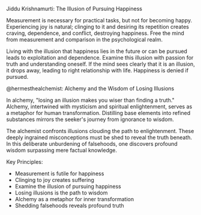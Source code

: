 Jiddu Krishnamurti: The Illusion of Pursuing Happiness

Measurement is necessary for practical tasks, but not for becoming happy. Experiencing joy is natural; clinging to it and desiring its repetition creates craving, dependence, and conflict, destroying happiness. Free the mind from measurement and comparison in the psychological realm.

Living with the illusion that happiness lies in the future or can be pursued leads to exploitation and dependence. Examine this illusion with passion for truth and understanding oneself. If the mind sees clearly that it is an illusion, it drops away, leading to right relationship with life. Happiness is denied if pursued.

@hermesthealchemist: Alchemy and the Wisdom of Losing Illusions

In alchemy, "losing an illusion makes you wiser than finding a truth." Alchemy, intertwined with mysticism and spiritual enlightenment, serves as a metaphor for human transformation. Distilling base elements into refined substances mirrors the seeker's journey from ignorance to wisdom.

The alchemist confronts illusions clouding the path to enlightenment. These deeply ingrained misconceptions must be shed to reveal the truth beneath. In this deliberate unburdening of falsehoods, one discovers profound wisdom surpassing mere factual knowledge.

Key Principles:

- Measurement is futile for happiness
- Clinging to joy creates suffering
- Examine the illusion of pursuing happiness
- Losing illusions is the path to wisdom
- Alchemy as a metaphor for inner transformation
- Shedding falsehoods reveals profound truth

